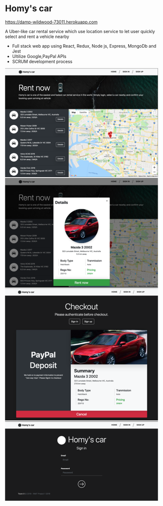 # Homy's car

https://damp-wildwood-73011.herokuapp.com

A Uber-like car rental service which use location service to let user quickly select and rent a vehicle nearby

- Full stack web app using React, Redux, Node js, Express, MongoDb and Jest
- Ultilize Google,PayPal APIs
- SCRUM development process

![](screenshots/1.png)
![](screenshots/2.png)
![](screenshots/3.png)
![](screenshots/4.png)
